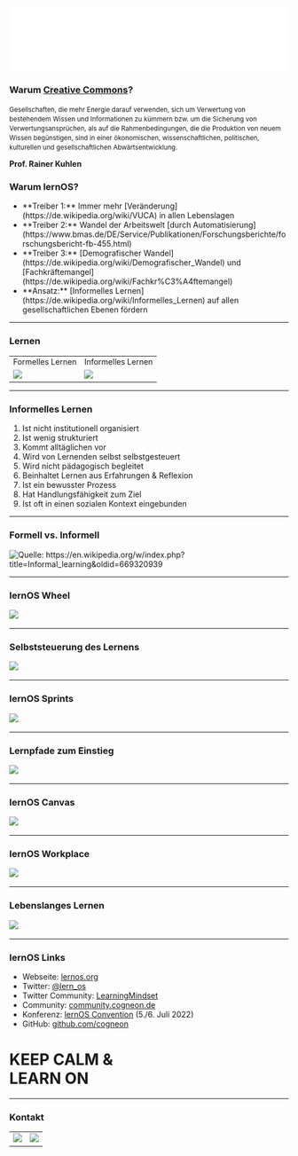 ![](https://raw.githubusercontent.com/cogneon/lernos-template/master/de/src/images/lernOS-logo-white-4000px.png)

### Warum [Creative Commons](https://creativecommons.org/)?
<small>Gesellschaften, die mehr Energie darauf verwenden, sich um Verwertung von bestehendem Wissen und Informationen zu kümmern bzw. um die Sicherung von Verwertungsansprüchen, als auf die Rahmenbedingungen, die die Produktion von neuem Wissen begünstigen, sind in einer ökonomischen, wissenschaftlichen, politischen, kulturellen und gesellschaftlichen Abwärtsentwicklung.</small>

**Prof. Rainer Kuhlen**

### Warum lernOS?
<ul>
  <li>**Treiber 1:** Immer mehr [Veränderung](https://de.wikipedia.org/wiki/VUCA) in allen Lebenslagen</li>
  <li class="fragment">**Treiber 2:** Wandel der Arbeitswelt [durch Automatisierung](https://www.bmas.de/DE/Service/Publikationen/Forschungsberichte/forschungsbericht-fb-455.html)</li>
  <li class="fragment">**Treiber 3:** [Demografischer Wandel](https://de.wikipedia.org/wiki/Demografischer_Wandel) und [Fachkräftemangel](https://de.wikipedia.org/wiki/Fachkr%C3%A4ftemangel)</li>
  <li class="fragment">**Ansatz:** [Informelles Lernen](https://de.wikipedia.org/wiki/Informelles_Lernen) auf allen gesellschaftlichen Ebenen fördern</li>
</ul>

---

### Lernen
<table>
 <tr>
  <td>Formelles Lernen</td>
  <td>Informelles Lernen</td>
 </tr>
 <tr>
  <td><img src="https://upload.wikimedia.org/wikipedia/commons/thumb/4/42/HNL_Wiki_Wiki_Bus.jpg/320px-HNL_Wiki_Wiki_Bus.jpg" height="320" /></td>
  <td><img src="https://upload.wikimedia.org/wikipedia/commons/thumb/7/79/Cycling_Amsterdam.jpg/320px-Cycling_Amsterdam.jpg" height="320" /></td>
 </tr>
</table>

---

### Informelles Lernen
<ol>
  <li>Ist nicht institutionell organisiert</li>
  <li class="fragment">Ist wenig strukturiert</li>
  <li class="fragment">Kommt alltäglichen vor</li>
  <li class="fragment">Wird von Lernenden selbst selbstgesteuert</li>
  <li class="fragment">Wird nicht pädagogisch begleitet</li>
  <li class="fragment">Beinhaltet Lernen aus Erfahrungen & Reflexion</li>
  <li class="fragment">Ist ein bewusster Prozess</li>
  <li class="fragment">Hat Handlungsfähigkeit zum Ziel</li>
  <li class="fragment">Ist oft in einen sozialen Kontext eingebunden</li>
</ol>

---

### Formell vs. Informell

<img alt="Quelle: https://en.wikipedia.org/w/index.php?title=Informal_learning&oldid=669320939" src="https://upload.wikimedia.org/wikipedia/commons/e/e9/Ttp_samoore.gif" width="80%" />

---

### lernOS Wheel
<img src="https://transfer.cogneon.de/lernos/lernOS-Wheel.png" width="100%" />

---

### Selbststeuerung des Lernens
<img src="https://cogneon.github.io/lernos-for-you/de/images/lernOS-OKR-zyklus.png" width="100%" />

---

### lernOS Sprints
<img src="https://transfer.cogneon.de/lernos/lernOS-Sprint.png" width="100%" />

---

### Lernpfade zum Einstieg
<img src="https://cogneon.github.io/lernos-for-you/de/images/lernOS-Lernpfade.png" width="100%" />

---

### lernOS Canvas
<img src="https://transfer.cogneon.de/lernos/lernOS-Canvas-for-You-de.png" width="80%" />

---

### lernOS Workplace
<img src="https://cogneon.github.io/lernos-for-you/de/images/lernOS-Workplace.png" width="80%" />

---

### Lebenslanges Lernen
<img src="https://transfer.cogneon.de/lernos/lll-mit-lernos.png" width="100%" />

---

### lernOS Links
* Webseite: [lernos.org](https://lernos.org/)
* Twitter: [@lern_os](https://twitter.com/lern_os)
* Twitter Community: [LearningMindset](https://twitter.com/i/communities/1494430902381944836)
* Community: [community.cogneon.de](https://community.cogneon.de/)
* Konferenz: [lernOS Convention](https://cogneon.de/loscon22) (5./6. Juli 2022)
* GitHub: [github.com/cogneon](https://github.com/cogneon)

# KEEP CALM &<br /> LEARN ON

---

### Kontakt
<table>
 <tr valign="top">
  <td><img src="https://media-exp1.licdn.com/dms/image/C4D03AQHK07B2fuzx7Q/profile-displayphoto-shrink_200_200/0/1543418137342?e=1645660800&v=beta&t=5L7447iNW3OTTjNd2Sgzv8PUFEij9JQDnPXL9IFEBQM" height="400" /></td>
  <td><img src="https://transfer.cogneon.de/lernos/qr-vcard-simondueckert.png" height="400" /></td>
 </tr>
</table>

